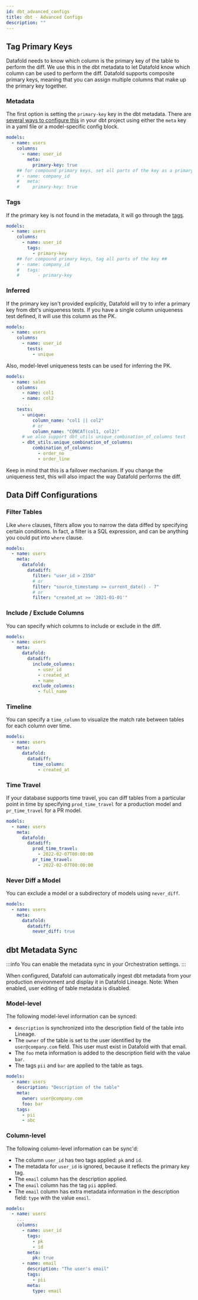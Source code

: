 ```yaml
---
id: dbt_advanced_configs
title: dbt - Advanced Configs
description: ""
---
```

## Tag Primary Keys

Datafold needs to know which column is the primary key of the table to perform the diff. We use this in the dbt metadata to let Datafold know which column can be used to perform the diff. Datafold supports composite primary keys, meaning that you can assign multiple columns that make up the primary key together.

### Metadata

The first option is setting the `primary-key` key in the dbt metadata. There are [several ways to configure this](https://docs.getdbt.com/reference/resource-configs/meta) in your dbt project using either the `meta` key in a yaml file or a model-specific config block.

```yaml
models:
  - name: users
    columns:
      - name: user_id
        meta:
          primary-key: true
    ## for compound primary keys, set all parts of the key as a primary-key ##
    # - name: company_id
    #   meta:
    #     primary-key: true      
```

### Tags

If the primary key is not found in the metadata, it will go through the [tags](https://docs.getdbt.com/reference/resource-properties/tags).

```yaml
models:
  - name: users
    columns:
      - name: user_id
        tags:
          - primary-key
    ## for compound primary keys, tag all parts of the key ##
    # - name: company_id
    #   tags:
    #       - primary-key
```

### Inferred

If the primary key isn't provided explicitly, Datafold will try to infer a primary key from dbt's uniqueness tests. If you have a single column uniqueness test defined, it will use this column as the PK.

```yaml
models:
  - name: users
    columns:
      - name: user_id
        tests:
          - unique
```

Also, model-level uniqueness tests can be used for inferring the PK.

```yaml
models:
  - name: sales
    columns:
      - name: col1
      - name: col2
      ...
    tests:
      - unique:
          column_name: "col1 || col2"
          # or
          column_name: "CONCAT(col1, col2)"
      # we also support dbt_utils unique_combination_of_columns test
      - dbt_utils.unique_combination_of_columns:
          combination_of_columns:
            - order_no
            - order_line
```

Keep in mind that this is a failover mechanism. If you change the uniqueness test, this will also impact the way Datafold performs the diff.

## Data Diff Configurations

### Filter Tables
Like `where` clauses, filters allow you to narrow the data diffed by specifying certain conditions. In fact, a filter is a SQL expression, and can be anything you could put into `where` clause.

```yaml
models:
  - name: users
    meta:
      datafold:
        datadiff:
          filter: "user_id > 2350"
          # or
          filter: "source_timestamp >= current_date() - 7"
          # or
          filter: "created_at >= '2021-01-01'"
```

### Include / Exclude Columns
You can specify which columns to include or exclude in the diff.

```yaml
models:
  - name: users
    meta:
      datafold:
        datadiff:
          include_columns:
            - user_id
            - created_at
            - name
          exclude_columns:
            - full_name
```
### Timeline
You can specify a `time_column` to visualize the match rate between tables for each column over time.

```yaml
models:
  - name: users
    meta:
      datafold:
        datadiff:
          time_column:
            - created_at
```

### Time Travel
If your database supports time travel, you can diff tables from a particular point in time by specifying `prod_time_travel` for a production model and `pr_time_travel` for a PR model.               

```yaml
models:
  - name: users
    meta:
      datafold:
        datadiff:
          prod_time_travel:
            - 2022-02-07T00:00:00
          pr_time_travel:
            - 2022-02-07T00:00:00
```
### Never Diff a Model
You can exclude a model or a subdirectory of models using `never_diff`.

```yaml
models:
  - name: users
    meta:
      datafold:
        datadiff:
          never_diff: true
```


## dbt Metadata Sync

:::info
You can enable the metadata sync in your Orchestration settings.
:::

When configured, Datafold can automatically ingest dbt metadata from your production environment and display it in Datafold Lineage. Note: When enabled, user editing of table metadata is disabled.

### Model-level

The following model-level information can be synced:
* `description` is synchronized into the description field of the table into Lineage.
* The `owner` of the table is set to the user identified by the `user@company.com` field. This user must exist in Datafold with that email.
* The `foo` meta information is added to the description field with the value `bar`.
* The tags `pii` and `bar` are applied to the table as tags.

```yaml
models:
  - name: users
    description: "Description of the table"
    meta:
      owner: user@company.com
      foo: bar
    tags:
      - pii
      - abc
```

### Column-level

The following column-level information can be sync'd:
* The column `user_id` has two tags applied: `pk` and `id`.
* The metadata for `user_id` is ignored, because it reflects the primary key tag.
* The `email` column has the description applied.
* The `email` column has the tag `pii` applied.
* The `email` column has extra metadata information in the description field: `type` with the value `email`.

```yaml
models:
  - name: users
    ...
    columns:
      - name: user_id
        tags:
          - pk
          - id
        meta:
          pk: true
      - name: email
        description: "The user's email"
        tags:
          - pii
        meta:
          type: email
```
